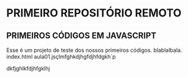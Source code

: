 # PRIMEIRO REPOSITÓRIO REMOTO

## PRIMEIROS CÓDIGOS EM JAVASCRIPT
Esse é um projeto de teste dos nossos primeiros códigos. blablalbala.
index.html
aula01.jsçlmfghkdjhgfdjhfdgkh´p


dkfjghlkfdjhfgklhj

